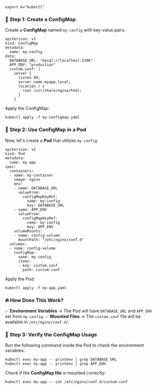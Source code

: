 	export k="kubectl"
	
###  📌 **Step 1: Create a ConfigMap**

Create a **ConfigMap** named `my-config` with key-value pairs.

```
apiVersion: v1
kind: ConfigMap
metadata:
  name: my-config
data:
  DATABASE_URL: "mysql://localhost:3306"
  APP_ENV: "production"
  custom.conf: |
    server {
      listen 80;
      server_name myapp.local;
      location / {
        root /usr/share/nginx/html;
      }
    }
```

Apply the ConfigMap:

```
kubectl apply -f my-configmap.yaml
```

### 📌 **Step 2: Use ConfigMap in a Pod**

Now, let's create a **Pod** that utilizes `my-config`:

```
apiVersion: v1
kind: Pod
metadata:
  name: my-app
spec:
  containers:
  - name: my-container
    image: nginx
    env:
    - name: DATABASE_URL
      valueFrom:
        configMapKeyRef:
          name: my-config
          key: DATABASE_URL
    - name: APP_ENV
      valueFrom:
        configMapKeyRef:
          name: my-config
          key: APP_ENV
    volumeMounts:
    - name: config-volume
      mountPath: "/etc/nginx/conf.d"
  volumes:
  - name: config-volume
    configMap:
      name: my-config
      items:
      - key: custom.conf
        path: custom.conf
```

Apply the Pod:

```
kubectl apply -f my-app.yaml
```

### 🔥 **How Does This Work?**

✅ **Environment Variables** → The Pod will have `DATABASE_URL` and `APP_ENV` set from `my-config`. ✅ **Mounted Files** → The `custom.conf` file will be available in `/etc/nginx/conf.d/`.

### 📌 **Step 3: Verify the ConfigMap Usage**

Run the following command inside the Pod to check the environment variables:

	kubectl exec my-app -- printenv | grep DATABASE_URL
	kubectl exec my-app -- printenv | grep APP_ENV
Check if the **ConfigMap file** is mounted correctly:

	kubectl exec my-app -- cat /etc/nginx/conf.d/custom.conf
